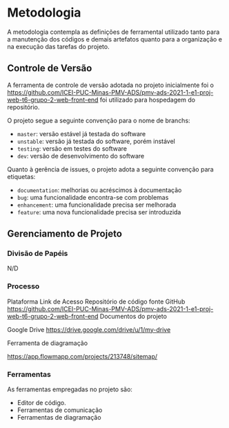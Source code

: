 
# Metodologia

A metodologia contempla as definições de ferramental utilizado tanto para a manutenção dos códigos e demais artefatos quanto para a organização e  na execução das tarefas do projeto.

## Controle de Versão

A ferramenta de controle de versão adotada no projeto inicialmente foi o
https://github.com/ICEI-PUC-Minas-PMV-ADS/pmv-ads-2021-1-e1-proj-web-t6-grupo-2-web-front-end
foi utilizado para hospedagem do repositório.

O projeto segue a seguinte convenção para o nome de branchs:

- `master`: versão estável já testada do software
- `unstable`: versão já testada do software, porém instável
- `testing`: versão em testes do software
- `dev`: versão de desenvolvimento do software

Quanto à gerência de issues, o projeto adota a seguinte convenção para
etiquetas:

- `documentation`: melhorias ou acréscimos à documentação
- `bug`: uma funcionalidade encontra-se com problemas
- `enhancement`: uma funcionalidade precisa ser melhorada
- `feature`: uma nova funcionalidade precisa ser introduzida

## Gerenciamento de Projeto

### Divisão de Papéis
N/D

### Processo 
Plataforma
Link de Acesso
Repositório de código fonte
GitHub
https://github.com/ICEI-PUC-Minas-PMV-ADS/pmv-ads-2021-1-e1-proj-web-t6-grupo-2-web-front-end
Documentos do projeto

Google Drive
https://drive.google.com/drive/u/1/my-drive

Ferramenta de diagramação

https://app.flowmapp.com/projects/213748/sitemap/
 

### Ferramentas

As ferramentas empregadas no projeto são:

- Editor de código.
- Ferramentas de comunicação
- Ferramentas de diagramação

